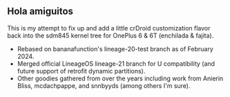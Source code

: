 ## Hola amiguitos

This is my attempt to fix up and add a little crDroid customization flavor back into the sdm845 kernel tree for OnePlus 6 & 6T (enchilada & fajita).

- Rebased on bananafunction's lineage-20-test branch as of February 2024.
- Merged official LineageOS lineage-21 branch for U compatibility (and future support of retrofit dynamic partitions).
- Other goodies gathered from over the years including work from Anierin Bliss, mcdachpappe, and snnbyyds (among others I'm sure).
